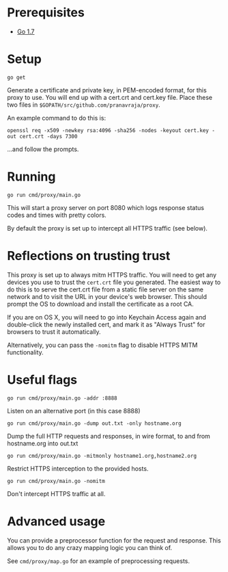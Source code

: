 # Prerequisites

- [Go 1.7](https://golang.org/doc/install)

# Setup

    go get

Generate a certificate and private key, in PEM-encoded format, for this proxy
to use. You will end up with a cert.crt and cert.key file. Place these two
files in `$GOPATH/src/github.com/pranavraja/proxy`.

An example command to do this is:

    openssl req -x509 -newkey rsa:4096 -sha256 -nodes -keyout cert.key -out cert.crt -days 7300

...and follow the prompts.

# Running

    go run cmd/proxy/main.go

This will start a proxy server on port 8080 which logs response status codes and times with pretty colors.

By default the proxy is set up to intercept all HTTPS traffic (see below).

# Reflections on trusting trust

This proxy is set up to always mitm HTTPS traffic. You will need to get any
devices you use to trust the `cert.crt` file you generated. The easiest way to
do this is to serve the cert.crt file from a static file server on the same
network and to visit the URL in your device's web browser. This should prompt
the OS to download and install the certificate as a root CA.

If you are on OS X, you will need to go into Keychain Access again and
double-click the newly installed cert, and mark it as "Always Trust" for
browsers to trust it automatically.

Alternatively, you can pass the `-nomitm` flag to disable HTTPS MITM functionality.

# Useful flags

    go run cmd/proxy/main.go -addr :8888

Listen on an alternative port (in this case 8888)

    go run cmd/proxy/main.go -dump out.txt -only hostname.org

Dump the full HTTP requests and responses, in wire format, to and from hostname.org into out.txt

    go run cmd/proxy/main.go -mitmonly hostname1.org,hostname2.org

Restrict HTTPS interception to the provided hosts.

    go run cmd/proxy/main.go -nomitm

Don't intercept HTTPS traffic at all.

# Advanced usage

You can provide a preprocessor function for the request and response. This
allows you to do any crazy mapping logic you can think of.

See `cmd/proxy/map.go` for an example of preprocessing requests.


